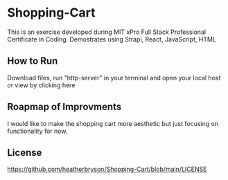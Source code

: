 # Shopping-Cart
This is an exercise developed during MIT xPro Full Stack Professional Certificate in Coding.
Demostrates using Strapi, React, JavaScript, HTML

## How to Run 
Download files, run "http-server" in your terminal and open your local host or view by clicking here 

## Roapmap of Improvments 
I would like to make the shopping cart more aesthetic but just focusing on functionality for now. 

## License 
https://github.com/heatherbryson/Shopping-Cart/blob/main/LICENSE
